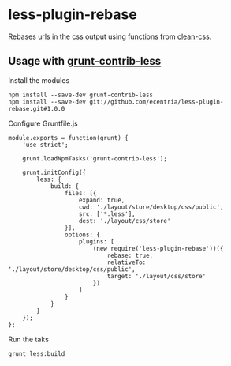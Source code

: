 # less-plugin-rebase

Rebases urls in the css output using functions from [clean-css](https://github.com/jakubpawlowicz/clean-css).

## Usage with [grunt-contrib-less](https://github.com/gruntjs/grunt-contrib-less)

Install the modules
```
npm install --save-dev grunt-contrib-less
npm install --save-dev git://github.com/ecentria/less-plugin-rebase.git#1.0.0
```

Configure Gruntfile.js
```
module.exports = function(grunt) {
    'use strict';

    grunt.loadNpmTasks('grunt-contrib-less');

    grunt.initConfig({
        less: {
            build: {
                files: [{
                    expand: true,
                    cwd: './layout/store/desktop/css/public',
                    src: ['*.less'],
                    dest: './layout/css/store'
                }],
                options: {
                    plugins: [
                        (new require('less-plugin-rebase'))({
                            rebase: true,
                            relativeTo: './layout/store/desktop/css/public',
                            target: './layout/css/store'
                        })
                    ]
                }
            }
        }
    });
};
```

Run the taks
```
grunt less:build
```
